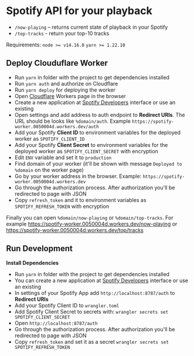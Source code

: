 # Spotify API for your playback

- `/now-playing` – returns current state of playback in your Spotify
- `/top-tracks` - return your top-10 tracks

Requirements:
`node >= v14.16.0`
`yarn >= 1.22.10`

## Deploy Clouduflare Worker

- Run `yarn` in folder with the project to get dependencies installed
- Run `yarn auth` and authorize on Cloudflare
- Run `yarn deploy` for deploying the worker
- Open [Cloudflare](https://dash.cloudflare.com/) Workers page in the browser
- Create a new application at [Spotify Developers](https://developer.spotify.com/dashboard/applications) interface or use an existing
- Open settings and add address to auth endpoint to **Redirect URIs**. The URL should be looks like `%domain/auth`. Example `https://spotify-worker.0050004d.workers.dev/auth`
- Add your Spotify **Client ID** to environment variables for the deployed worker as `SPOTIFY_CLIENT_ID`
- Add your Spotify **Client Secret** to environment variables for the deployed worker as `SPOTIFY_CLIENT_SECRET` with encryption
- Edit `ENV` variable and set it to `production`
- Find domain of your worker (it'll be shown with message `Deployed to %domain` on the worker page)
- Go by your worker address in the browser. Example: `https://spotify-worker.0050004d.workers.dev`
- Go through the authorization process. After authorization you'll be redirected to page with JSON
- Copy `refresh_token` and it to environment variables as `SPOTIFY_REFRESH_TOKEN` with encryption

Finally you can open `%domain/now-playing` or `%domain/top-tracks`. For example https://spotify-worker.0050004d.workers.dev/now-playing or https://spotify-worker.0050004d.workers.dev/top/tracks

## Run Development

**Install Dependencies**

- Run `yarn` in folder with the project to get dependencies installed
- You can create a new application at [Spotify Developers](https://developer.spotify.com/dashboard/applications) interface or use an existing
- In settings of your Spotify App add `http://localhost:8787/auth` to **Redirect URIs**
- Add your Spotify Client ID to `wrangler.toml`
- Add Spotify Client Secret to secrets with:
  `wrangler secrets set SPOTIFY_CLIENT_SECRET`
- Open `http://localhost:8787/auth`
- Go through the authorization process. After authorization you'll be redirected to page with JSON
- Copy `refresh_token` and set it as a secret `wrangler secrets set SPOTIFY_REFRESH_TOKEN`
